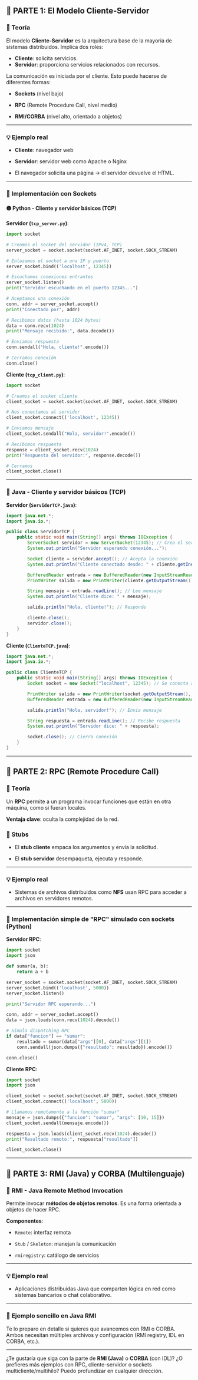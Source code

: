 
## 🧠 PARTE 1: El Modelo Cliente-Servidor

### 📘 Teoría

El modelo **Cliente-Servidor** es la arquitectura base de la mayoría de sistemas distribuidos. Implica dos roles:

- **Cliente**: solicita servicios.
- **Servidor**: proporciona servicios relacionados con recursos. 

La comunicación es iniciada por el cliente. Esto puede hacerse de diferentes formas:

- **Sockets** (nivel bajo)
    
- **RPC** (Remote Procedure Call, nivel medio)
    
- **RMI/CORBA** (nivel alto, orientado a objetos)
    

---

### 💡 Ejemplo real

- **Cliente**: navegador web
    
- **Servidor**: servidor web como Apache o Nginx
    
- El navegador solicita una página → el servidor devuelve el HTML.
    

---

### 🔧 Implementación con Sockets

#### 🟡 Python - Cliente y servidor básicos (TCP)

**Servidor (`tcp_server.py`)**:

```python
import socket

# Creamos el socket del servidor (IPv4, TCP)
server_socket = socket.socket(socket.AF_INET, socket.SOCK_STREAM)

# Enlazamos el socket a una IP y puerto
server_socket.bind(('localhost', 12345))

# Escuchamos conexiones entrantes
server_socket.listen()
print("Servidor escuchando en el puerto 12345...")

# Aceptamos una conexión
conn, addr = server_socket.accept()
print("Conectado por", addr)

# Recibimos datos (hasta 1024 bytes)
data = conn.recv(1024)
print("Mensaje recibido:", data.decode())

# Enviamos respuesta
conn.sendall("Hola, cliente!".encode())

# Cerramos conexión
conn.close()
```

**Cliente (`tcp_client.py`)**:

```python
import socket

# Creamos el socket cliente
client_socket = socket.socket(socket.AF_INET, socket.SOCK_STREAM)

# Nos conectamos al servidor
client_socket.connect(('localhost', 12345))

# Enviamos mensaje
client_socket.sendall("Hola, servidor!".encode())

# Recibimos respuesta
response = client_socket.recv(1024)
print("Respuesta del servidor:", response.decode())

# Cerramos
client_socket.close()
```

---

### 🔷 Java - Cliente y servidor básicos (TCP)

**Servidor (`ServidorTCP.java`)**:

```java
import java.net.*;
import java.io.*;

public class ServidorTCP {
    public static void main(String[] args) throws IOException {
        ServerSocket servidor = new ServerSocket(12345); // Crea el servidor
        System.out.println("Servidor esperando conexión...");

        Socket cliente = servidor.accept(); // Acepta la conexión
        System.out.println("Cliente conectado desde: " + cliente.getInetAddress());

        BufferedReader entrada = new BufferedReader(new InputStreamReader(cliente.getInputStream()));
        PrintWriter salida = new PrintWriter(cliente.getOutputStream(), true);

        String mensaje = entrada.readLine(); // Lee mensaje
        System.out.println("Cliente dice: " + mensaje);

        salida.println("Hola, cliente!"); // Responde

        cliente.close();
        servidor.close();
    }
}
```

**Cliente (`ClienteTCP.java`)**:

```java
import java.net.*;
import java.io.*;

public class ClienteTCP {
    public static void main(String[] args) throws IOException {
        Socket socket = new Socket("localhost", 12345); // Se conecta al servidor

        PrintWriter salida = new PrintWriter(socket.getOutputStream(), true);
        BufferedReader entrada = new BufferedReader(new InputStreamReader(socket.getInputStream()));

        salida.println("Hola, servidor!"); // Envía mensaje

        String respuesta = entrada.readLine(); // Recibe respuesta
        System.out.println("Servidor dice: " + respuesta);

        socket.close(); // Cierra conexión
    }
}
```

---

## 🧠 PARTE 2: RPC (Remote Procedure Call)

### 📘 Teoría

Un **RPC** permite a un programa invocar funciones que están en otra máquina, como si fueran locales.

**Ventaja clave**: oculta la complejidad de la red.

### 🔄 Stubs

- El **stub cliente** empaca los argumentos y envía la solicitud.
    
- El **stub servidor** desempaqueta, ejecuta y responde.
    

---

### 💡 Ejemplo real

- Sistemas de archivos distribuidos como **NFS** usan RPC para acceder a archivos en servidores remotos.
    

---

### 🔧 Implementación simple de "RPC" simulado con sockets (Python)

**Servidor RPC**:

```python
import socket
import json

def sumar(a, b):
    return a + b

server_socket = socket.socket(socket.AF_INET, socket.SOCK_STREAM)
server_socket.bind(('localhost', 5000))
server_socket.listen()

print("Servidor RPC esperando...")

conn, addr = server_socket.accept()
data = json.loads(conn.recv(1024).decode())

# Simula dispatching RPC
if data["funcion"] == "sumar":
    resultado = sumar(data["args"][0], data["args"][1])
    conn.sendall(json.dumps({"resultado": resultado}).encode())

conn.close()
```

**Cliente RPC**:

```python
import socket
import json

client_socket = socket.socket(socket.AF_INET, socket.SOCK_STREAM)
client_socket.connect(('localhost', 5000))

# Llamamos remotamente a la función "sumar"
mensaje = json.dumps({"funcion": "sumar", "args": [10, 15]})
client_socket.sendall(mensaje.encode())

respuesta = json.loads(client_socket.recv(1024).decode())
print("Resultado remoto:", respuesta["resultado"])

client_socket.close()
```

---

## 🧠 PARTE 3: RMI (Java) y CORBA (Multilenguaje)

### 📘 RMI - Java Remote Method Invocation

Permite invocar **métodos de objetos remotos**. Es una forma orientada a objetos de hacer RPC.

**Componentes**:

- `Remote`: interfaz remota
    
- `Stub` / `Skeleton`: manejan la comunicación
    
- `rmiregistry`: catálogo de servicios
    

---

### 💡 Ejemplo real

- Aplicaciones distribuidas Java que comparten lógica en red como sistemas bancarios o chat colaborativo.
    

---

### 🔧 Ejemplo sencillo en Java RMI

Te lo preparo en detalle si quieres que avancemos con RMI o CORBA. Ambos necesitan múltiples archivos y configuración (RMI registry, IDL en CORBA, etc.).

---

¿Te gustaría que siga con la parte de **RMI (Java)** o **CORBA** (con IDL)? ¿O prefieres más ejemplos con RPC, cliente-servidor o sockets multicliente/multihilo? Puedo profundizar en cualquier dirección.